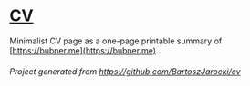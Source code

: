 # [CV](https://cv.lucasbubner.me/)
Minimalist CV page as a one-page printable summary of [https://bubner.me](https://bubner.me).
###### Project generated from https://github.com/BartoszJarocki/cv
